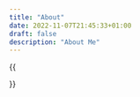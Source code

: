 ```yaml
---
title: "About"
date: 2022-11-07T21:45:33+01:00
draft: false
description: "About Me" 
---
```



{{<figure>
<im src="/roundme.png" alt="This is how I look like" position="center" style="border-radius: 8px; height: 10px; width:10px;">
</figure>}} 

